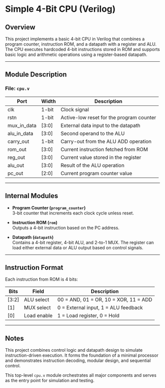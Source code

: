 # Simple 4-Bit CPU (Verilog)

## Overview

This project implements a basic 4-bit CPU in Verilog that combines a program counter, instruction ROM, and a datapath with a register and ALU. The CPU executes hardcoded 4-bit instructions stored in ROM and supports basic logic and arithmetic operations using a register-based datapath.

---

## Module Description

### File: `cpu.v`

| Port        | Width | Description                              |
| ----------- | ----- | ---------------------------------------- |
| clk         | 1-bit | Clock signal                             |
| rstn        | 1-bit | Active-low reset for the program counter |
| mux_in_data | [3:0] | External data input to the datapath      |
| alu_in_data | [3:0] | Second operand to the ALU                |
| carry_out   | 1-bit | Carry-out from the ALU ADD operation     |
| rom_out     | [3:0] | Current instruction fetched from ROM     |
| reg_out     | [3:0] | Current value stored in the register     |
| alu_out     | [3:0] | Result of the ALU operation              |
| pc_out      | [2:0] | Current program counter value            |

---

## Internal Modules

- **Program Counter (`program_counter`)**  
  3-bit counter that increments each clock cycle unless reset.

- **Instruction ROM (`rom`)**  
  Outputs a 4-bit instruction based on the PC address.

- **Datapath (`datapath`)**  
  Contains a 4-bit register, 4-bit ALU, and 2-to-1 MUX. The register can load either external data or ALU output based on control signals.

---

## Instruction Format

Each instruction from ROM is 4 bits:

| Bits  | Field       | Description                           |
| ----- | ----------- | ------------------------------------- |
| [3:2] | ALU select  | 00 = AND, 01 = OR, 10 = XOR, 11 = ADD |
| [1]   | MUX select  | 0 = External input, 1 = ALU feedback  |
| [0]   | Load enable | 1 = Load register, 0 = Hold           |

---

## Notes

This project combines control logic and datapath design to simulate instruction-driven execution. It forms the foundation of a minimal processor and demonstrates instruction decoding, modular design, and sequential control.

This top-level `cpu.v` module orchestrates all major components and serves as the entry point for simulation and testing.
